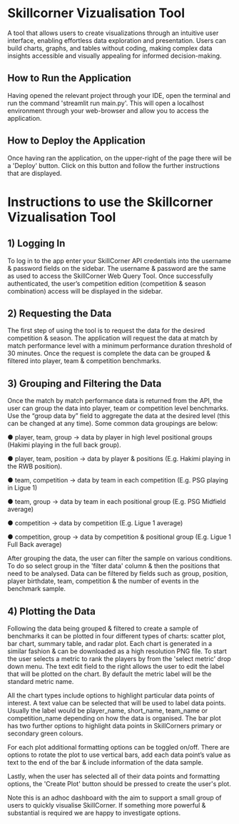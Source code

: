 # Skillcorner Vizualisation Tool

A tool that allows users to create visualizations through an intuitive user interface,
enabling effortless data exploration and presentation. Users can build charts, graphs,
and tables without coding, making complex data insights accessible and visually appealing
for informed decision-making.

## How to Run the Application

Having opened the relevant project through your IDE, open the terminal and run the command 'streamlit run main.py'.
This will open a localhost environment through your web-browser and allow you to access the application. 

## How to Deploy the Application

Once having ran the application, on the upper-right of the page there will be a 'Deploy' button. 
Click on this button and follow the further instructions that are displayed. 

# Instructions to use the Skillcorner Vizualisation Tool

## 1) Logging In

To log in to the app enter your SkillCorner API credentials into the username & password fields on the
sidebar. The username & password are the same as used to access the SkillCorner Web
Query Tool. Once successfully authenticated, the user’s competition edition (competition & season
combination) access will be displayed in the sidebar.

## 2) Requesting the Data

The first step of using the tool is to request the data for the desired competition & season.
The application will request the data at match by match performance level with a minimum
performance duration threshold of 30 minutes. Once the request is complete the data can be grouped
& filtered into player, team & competition benchmarks.

## 3) Grouping and Filtering the Data

Once the match by match performance data is returned from the API, the user can group the data into
player, team or competition level benchmarks. Use the “group data by” field to aggregate the
data at the desired level (this can be changed at any time). Some common data groupings are below:

● player, team, group → data by player in high level positional groups (Hakimi playing in the full
back group).

● player, team, position → data by player & positions (E.g. Hakimi playing in the RWB position).

● team, competition → data by team in each competition (E.g. PSG playing in Ligue 1)

● team, group → data by team in each positional group (E.g. PSG Midfield average)

● competition → data by competition (E.g. Ligue 1 average)

● competition, group → data by competition & positional group (E.g. Ligue 1 Full Back average)

After grouping the data, the user can filter the sample on various conditions. To do so select
group in the 'filter data' column & then the positions that need to be analysed. Data can be filtered by 
fields such as group, position, player birthdate, team, competition & the number of events in the benchmark sample.

## 4) Plotting the Data

Following the data being grouped & filtered to create a sample of benchmarks it can be plotted in
four different types of charts: scatter plot, bar chart, summary table, and radar plot. Each chart is generated in a similar
fashion & can be downloaded as a high resolution PNG file. To start the user selects a metric to rank the
players by from the 'select metric' drop down menu. The text edit field to the right allows the user
to edit the label that will be plotted on the chart. By default the metric label will be the standard
metric name.

All the chart types include options to highlight particular data points of interest. A text value
can be selected that will be used to label data points. Usually the label would be player_name,
short_name, team_name or competition_name depending on how the data is organised. The bar plot
has two further options to highlight data points in SkillCorners primary or secondary green colours.

For each plot additional formatting options can be toggled on/off. There are options to rotate the plot
to use vertical bars, add each data point’s value as text to the end of the bar & include information of the data sample.

Lastly, when the user has selected all of their data points and formatting options, the 'Create Plot' button
should be pressed to create the user's plot.

Note this is an adhoc dashboard with the aim to support a small group of users to quickly visualise SkillCorner. 
If something more powerful & substantial is required we are happy to investigate options.
